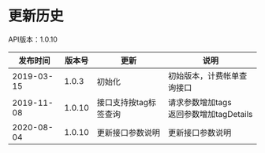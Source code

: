 
# 更新历史 #
API版本：1.0.10

|发布时间|版本号|更新|说明|
|---|---|---|---|
|2019-03-15|1.0.3|初始化|初始版本，计费帐单查询接口
|2019-11-08|1.0.10|接口支持按tag标签查询|请求参数增加tags<br>返回参数增加tagDetails
|2020-08-04|1.0.10|更新接口参数说明|更新接口参数说明
